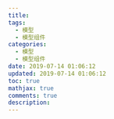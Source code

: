 ```yaml
---
title: 
tags:
  - 模型
  - 模型组件
categories:
  - 模型
  - 模型组件
date: 2019-07-14 01:06:12
updated: 2019-07-14 01:06:12
toc: true
mathjax: true
comments: true
description: 
---
```

